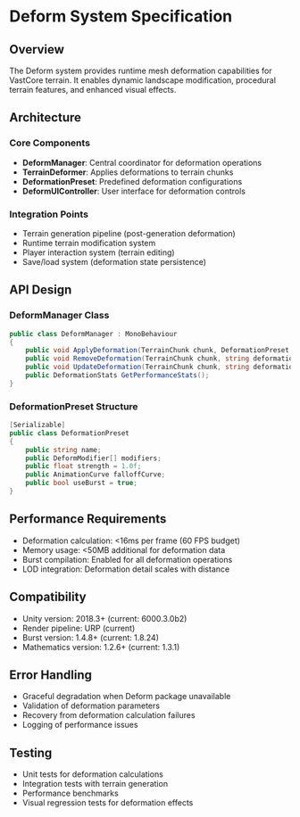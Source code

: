 # Deform System Specification

## Overview
The Deform system provides runtime mesh deformation capabilities for VastCore terrain. It enables dynamic landscape modification, procedural terrain features, and enhanced visual effects.

## Architecture

### Core Components
- **DeformManager**: Central coordinator for deformation operations
- **TerrainDeformer**: Applies deformations to terrain chunks
- **DeformationPreset**: Predefined deformation configurations
- **DeformUIController**: User interface for deformation controls

### Integration Points
- Terrain generation pipeline (post-generation deformation)
- Runtime terrain modification system
- Player interaction system (terrain editing)
- Save/load system (deformation state persistence)

## API Design

### DeformManager Class
```csharp
public class DeformManager : MonoBehaviour
{
    public void ApplyDeformation(TerrainChunk chunk, DeformationPreset preset);
    public void RemoveDeformation(TerrainChunk chunk, string deformationId);
    public void UpdateDeformation(TerrainChunk chunk, string deformationId, float strength);
    public DeformationStats GetPerformanceStats();
}
```

### DeformationPreset Structure
```csharp
[Serializable]
public class DeformationPreset
{
    public string name;
    public DeformModifier[] modifiers;
    public float strength = 1.0f;
    public AnimationCurve falloffCurve;
    public bool useBurst = true;
}
```

## Performance Requirements
- Deformation calculation: <16ms per frame (60 FPS budget)
- Memory usage: <50MB additional for deformation data
- Burst compilation: Enabled for all deformation operations
- LOD integration: Deformation detail scales with distance

## Compatibility
- Unity version: 2018.3+ (current: 6000.3.0b2)
- Render pipeline: URP (current)
- Burst version: 1.4.8+ (current: 1.8.24)
- Mathematics version: 1.2.6+ (current: 1.3.1)

## Error Handling
- Graceful degradation when Deform package unavailable
- Validation of deformation parameters
- Recovery from deformation calculation failures
- Logging of performance issues

## Testing
- Unit tests for deformation calculations
- Integration tests with terrain generation
- Performance benchmarks
- Visual regression tests for deformation effects
